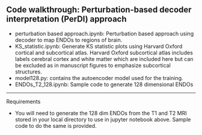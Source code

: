 ## Code walkthrough: Perturbation-based decoder interpretation (PerDI) approach

- perturbation based approach.ipynb: Perturbation based approach using decoder to map ENDOs to regions of brain. 
- KS_statistic.ipynb: Generate KS statistic plots using Harvard Oxford cortical and subcortical atlas. Harvard Oxford subcortical atlas includes labels cerebral cortex and white matter which are included here but can be excluded as in manuscript figures to emphasize subcortical structures.
- model128.py: contains the autoencoder model used for the training.
- ENDOs_T2_128.ipynb: Sample code to generate 128 dimensional ENDOs

<hr />

Requirements

- You will need to generate the 128 dim ENDOs from the T1 and T2 MRI stored in your local directory to use in jupyter notebook above. Sample code to do the same is provided.
